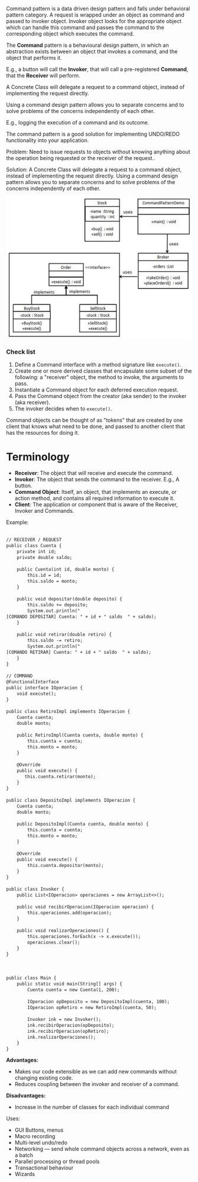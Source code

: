 
Command pattern is a data driven design pattern and falls under behavioral pattern category. A request is wrapped under an object as command and passed to invoker object. Invoker object looks for the appropriate object which can handle this command and passes the command to the corresponding object which executes the command.

The **Command** pattern is a behavioural design pattern, in which an abstraction exists between an object that invokes a command, and the object that performs it.

E.g., a button will call the **Invoker**, that will call a pre-registered **Command**, that the **Receiver** will perform.

A Concrete Class will delegate a request to a command object, instead of implementing the request directly.

Using a command design pattern allows you to separate concerns and to solve problems of the concerns independently of each other.

E.g., logging the execution of a command and its outcome.

The command pattern is a good solution for implementing UNDO/REDO functionality into your application.

Problem:
Need to issue requests to objects without knowing anything about the operation being requested or the receiver of the request..

Solution:
A Concrete Class will delegate a request to a command object, instead of implementing the request directly. Using a command design pattern allows you to separate concerns and to solve problems of the concerns independently of each other.


![text](./Capture.png)

### Check list

1.  Define a Command interface with a method signature like `execute()`.
2.  Create one or more derived classes that encapsulate some subset of the following: a "receiver" object, the method to invoke, the arguments to pass.
3.  Instantiate a Command object for each deferred execution request.
4.  Pass the Command object from the creator (aka sender) to the invoker (aka receiver).
5.  The invoker decides when to `execute()`.

Command objects can be thought of as "tokens" that are created by one client that knows what need to be done, and passed to another client that has the resources for doing it.

# Terminology

-   **Receiver**: The object that will receive and execute the command.
-   **Invoker**: The object that sends the command to the receiver. E.g., A button.
-   **Command Object**: Itself, an object, that implements an execute, or action method, and contains     all required information to execute it.
-   **Client**: The application or component that is aware of the Receiver, Invoker and Commands.

Example:

  

```

// RECEIVER / REQUEST
public class Cuenta {
    private int id;
    private double saldo;

    public Cuenta(int id, double monto) {
        this.id = id;
        this.saldo = monto;
    }
    
    public void depositar(double deposito) {
        this.saldo += deposito;
        System.out.println("[COMANDO DEPOSITAR] Cuenta: " + id + " saldo  " + saldo);
    }

    public void retirar(double retiro) {
        this.saldo -= retiro;
        System.out.println("[COMANDO RETIRAR] Cuenta: " + id + " saldo  " + saldo);
    }
}

// COMMAND
@FunctionalInterface
public interface IOperacion {
    void execute();
}

public class RetiroImpl implements IOperacion {
    Cuenta cuenta;
    double monto;
    
    public RetiroImpl(Cuenta cuenta, double monto) {
        this.cuenta = cuenta;
        this.monto = monto;
    }
    
    @Override
    public void execute() {
       this.cuenta.retirar(monto);
    }
}

public class DepositoImpl implements IOperacion {
    Cuenta cuenta;
    double monto;
    
    public DepositoImpl(Cuenta cuenta, double monto) {
        this.cuenta = cuenta;
        this.monto = monto;
    }

    @Override
    public void execute() {
        this.cuenta.depositar(monto);
    }
}

public class Invoker {
    public List<IOperacion> operaciones = new ArrayList<>();
    
    public void recibirOperacion(IOperacion operacion) {
        this.operaciones.add(operacion);
    }

    public void realizarOperaciones() {
        this.operaciones.forEach(x -> x.execute());
        operaciones.clear();
    }
}

  

public class Main {
    public static void main(String[] args) {
        Cuenta cuenta = new Cuenta(1, 200);
        
        IOperacion opDeposito = new DepositoImpl(cuenta, 100);
        IOperacion opRetiro = new RetiroImpl(cuenta, 50);

        Invoker ink = new Invoker();
        ink.recibirOperacion(opDeposito);
        ink.recibirOperacion(opRetiro);
        ink.realizarOperaciones();
    }
}
```

**Advantages:**

-   Makes our code extensible as we can add new commands without changing existing code.
-   Reduces coupling between the invoker and receiver of a command.

**Disadvantages:**

-   Increase in the number of classes for each individual command

Uses:

-   GUI Buttons, menus
-   Macro recording
-   Multi-level undo/redo
-   Networking — send whole command objects across a network, even as a batch
-   Parallel processing or thread pools
-   Transactional behaviour
-   Wizards